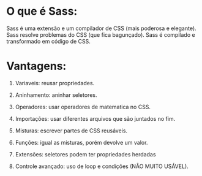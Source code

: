 <!-- Introdução a Sass -->

# O que é Sass:
Sass é uma extensão e um compilador de CSS (mais poderosa e elegante).
Sass resolve problemas do CSS (que fica bagunçado).
Sass é compilado e transformado em código de CSS.

# Vantagens:
1. Variaveis: reusar propriedades.
2. Aninhamento: aninhar seletores.
3. Operadores: usar operadores de matematica no CSS.
4. Importações: usar diferentes arquivos que são juntados no fim.
5. Misturas: escrever partes de CSS reusáveis.
6. Funções: igual as misturas, porém devolve um valor.
7. Extensões: seletores podem ter propriedades herdadas

8. Controle avançado: uso de loop e condições (NÃO MUITO USÁVEL).